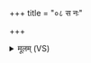 +++
title = "०८ स नः"

+++
<details><summary>मूलम् (VS)</summary>

स नः॒ सिन्धु॑मिव ना॒वाति॑ पर्षा स्व॒स्तये॑। अप॑ नः॒ शोशु॑चद॒घम् ॥
</details>